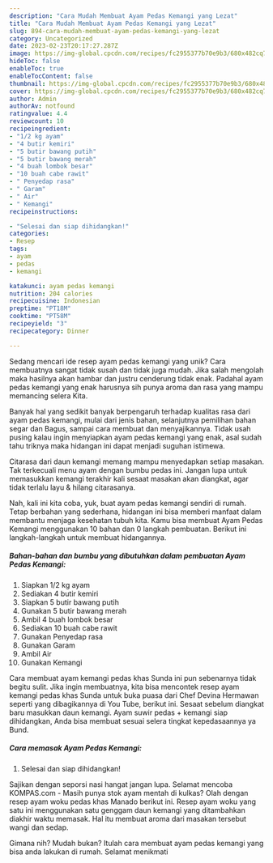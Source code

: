 ```yaml
---
description: "Cara Mudah Membuat Ayam Pedas Kemangi yang Lezat"
title: "Cara Mudah Membuat Ayam Pedas Kemangi yang Lezat"
slug: 894-cara-mudah-membuat-ayam-pedas-kemangi-yang-lezat
category: Uncategorized
date: 2023-02-23T20:17:27.287Z
image: https://img-global.cpcdn.com/recipes/fc2955377b70e9b3/680x482cq70/ayam-pedas-kemangi-foto-resep-utama.jpg
hideToc: false
enableToc: true
enableTocContent: false
thumbnail: https://img-global.cpcdn.com/recipes/fc2955377b70e9b3/680x482cq70/ayam-pedas-kemangi-foto-resep-utama.jpg
cover: https://img-global.cpcdn.com/recipes/fc2955377b70e9b3/680x482cq70/ayam-pedas-kemangi-foto-resep-utama.jpg
author: Admin
authorAv: notfound
ratingvalue: 4.4
reviewcount: 10
recipeingredient:
- "1/2 kg ayam"
- "4 butir kemiri"
- "5 butir bawang putih"
- "5 butir bawang merah"
- "4 buah lombok besar"
- "10 buah cabe rawit"
- " Penyedap rasa"
- " Garam"
- " Air"
- " Kemangi"
recipeinstructions:

- "Selesai dan siap dihidangkan!"
categories:
- Resep
tags:
- ayam
- pedas
- kemangi

katakunci: ayam pedas kemangi 
nutrition: 204 calories
recipecuisine: Indonesian
preptime: "PT18M"
cooktime: "PT58M"
recipeyield: "3"
recipecategory: Dinner

---
```





Sedang mencari ide resep ayam pedas kemangi yang unik? Cara membuatnya sangat tidak susah dan tidak juga mudah. Jika salah mengolah maka hasilnya akan hambar dan justru cenderung tidak enak. Padahal ayam pedas kemangi yang enak harusnya sih punya aroma dan rasa yang mampu memancing selera Kita.





Banyak hal yang sedikit banyak berpengaruh terhadap kualitas rasa dari ayam pedas kemangi, mulai dari jenis bahan, selanjutnya pemilihan bahan segar dan Bagus, sampai cara membuat dan menyajikannya. Tidak usah pusing kalau ingin menyiapkan ayam pedas kemangi yang enak,      asal sudah tahu triknya maka hidangan ini dapat menjadi suguhan istimewa.














Citarasa dari daun kemangi memang mampu menyedapkan setiap masakan. Tak terkecuali menu ayam dengan bumbu pedas ini. Jangan lupa untuk memasukkan kemangi terakhir kali sesaat masakan akan diangkat, agar tidak terlalu layu &amp; hilang citarasanya.






Nah, kali ini kita coba, yuk, buat ayam pedas kemangi sendiri di rumah. Tetap berbahan yang sederhana, hidangan ini bisa memberi manfaat dalam membantu menjaga kesehatan tubuh kita. Kamu bisa membuat Ayam Pedas Kemangi menggunakan 10 bahan dan 0 langkah pembuatan. Berikut ini langkah-langkah untuk membuat hidangannya.

<!--inarticleads1-->

##### Bahan-bahan dan bumbu yang dibutuhkan dalam pembuatan Ayam Pedas Kemangi:

1. Siapkan 1/2 kg ayam
1. Sediakan 4 butir kemiri
1. Siapkan 5 butir bawang putih
1. Gunakan 5 butir bawang merah
1. Ambil 4 buah lombok besar
1. Sediakan 10 buah cabe rawit
1. Gunakan  Penyedap rasa
1. Gunakan  Garam
1. Ambil  Air
1. Gunakan  Kemangi


Cara membuat ayam kemangi pedas khas Sunda ini pun sebenarnya tidak begitu sulit. Jika ingin membuatnya, kita bisa mencontek resep ayam kemangi pedas khas Sunda untuk buka puasa dari Chef Devina Hermawan seperti yang dibagikannya di You Tube, berikut ini. Sesaat sebelum diangkat baru masukkan daun kemangi. Ayam suwir pedas + kemangi siap dihidangkan, Anda bisa membuat sesuai selera tingkat kepedasaannya ya Bund. 

<!--inarticleads2-->

##### Cara memasak Ayam Pedas Kemangi:


1. Selesai dan siap dihidangkan!

Sajikan dengan seporsi nasi hangat jangan lupa. Selamat mencoba KOMPAS.com - Masih punya stok ayam mentah di kulkas? Olah dengan resep ayam woku pedas khas Manado berikut ini. Resep ayam woku yang satu ini menggunakan satu genggam daun kemangi yang ditambahkan diakhir waktu memasak. Hal itu membuat aroma dari masakan tersebut wangi dan sedap. 

Gimana nih? Mudah bukan? Itulah cara membuat ayam pedas kemangi yang bisa anda lakukan di rumah. Selamat menikmati
